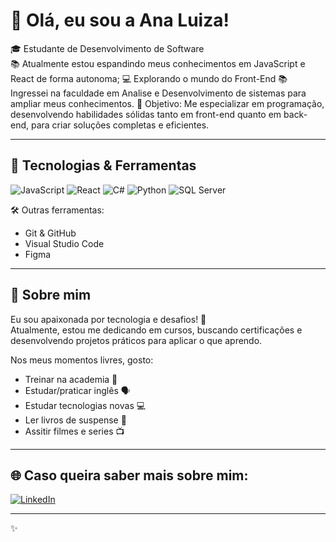 # 👋 Olá, eu sou a Ana Luiza!

🎓 Estudante de Desenvolvimento de Software  
📚 Atualmente estou espandindo meus conhecimentos em JavaScript e React de forma autonoma;
💻 Explorando o mundo do Front-End
📚 Ingressei na faculdade em Analise e Desenvolvimento de sistemas para ampliar meus conhecimentos.
🎯 Objetivo: Me especializar em programação, desenvolvendo habilidades sólidas tanto em front-end quanto em back-end, para criar soluções completas e eficientes.

---

## 🚀 Tecnologias & Ferramentas

![JavaScript](https://img.shields.io/badge/-JavaScript-F7DF1E?logo=javascript&logoColor=black&style=flat)
![React](https://img.shields.io/badge/-React-61DAFB?logo=react&logoColor=black&style=flat)
![C#](https://img.shields.io/badge/-C%23-239120?logo=c-sharp&logoColor=white&style=flat)
![Python](https://img.shields.io/badge/-Python-3776AB?logo=python&logoColor=white&style=flat)
![SQL Server](https://img.shields.io/badge/-SQL%20Server-CC2927?logo=microsoft-sql-server&logoColor=white&style=flat)

🛠️ Outras ferramentas:
- Git & GitHub
- Visual Studio Code
- Figma

---

## 🌟 Sobre mim

Eu sou apaixonada por tecnologia e desafios! 🚀  
Atualmente, estou me dedicando em cursos, buscando certificações e desenvolvendo projetos práticos para aplicar o que aprendo.

Nos meus momentos livres, gosto:
- Treinar na academia 💪
- Estudar/praticar inglês 🗣️
- Estudar tecnologias novas 💻
- Ler livros de suspense 📖
- Assitir filmes e series 📺

---

## 🌐 Caso queira saber mais sobre mim:

[![LinkedIn](https://img.shields.io/badge/-LinkedIn-blue?logo=linkedin&logoColor=white&style=flat)](https://www.linkedin.com/in/fejluiza/)

---

✨ 
